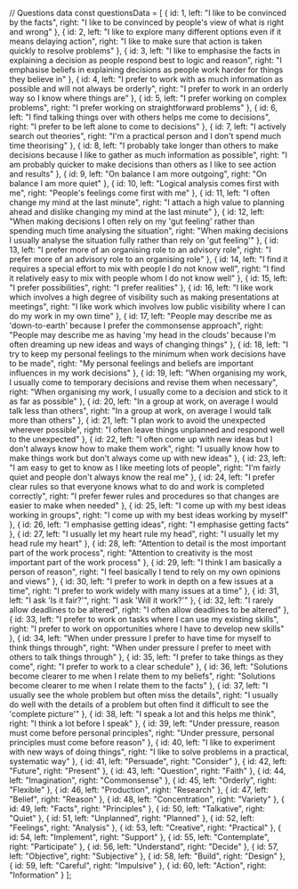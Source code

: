 // Questions data
  const questionsData = [
    { id: 1, left: "I like to be convinced by the facts", right: "I like to be convinced by people's view of what is right and wrong" },
    { id: 2, left: "I like to explore many different options even if it means delaying action", right: "I like to make sure that action is taken quickly to resolve problems" },
    { id: 3, left: "I like to emphasise the facts in explaining a decision as people respond best to logic and reason", right: "I emphasise beliefs in explaining decisions as people work harder for things they believe in" },
    { id: 4, left: "I prefer to work with as much information as possible and will not always be orderly", right: "I prefer to work in an orderly way so I know where things are" },
    { id: 5, left: "I prefer working on complex problems", right: "I prefer working on straightforward problems" },
    { id: 6, left: "I find talking things over with others helps me come to decisions", right: "I prefer to be left alone to come to decisions" },
    { id: 7, left: "I actively search out theories", right: "I'm a practical person and I don't spend much time theorising" },
    { id: 8, left: "I probably take longer than others to make decisions because I like to gather as much information as possible", right: "I am probably quicker to make decisions than others as I like to see action and results" },
    { id: 9, left: "On balance I am more outgoing", right: "On balance I am more quiet" },
    { id: 10, left: "Logical analysis comes first with me", right: "People's feelings come first with me" },
    { id: 11, left: "I often change my mind at the last minute", right: "I attach a high value to planning ahead and dislike changing my mind at the last minute" },
    { id: 12, left: "When making decisions I often rely on my 'gut feeling' rather than spending much time analysing the situation", right: "When making decisions I usually analyse the situation fully rather than rely on 'gut feeling'" },
    { id: 13, left: "I prefer more of an organising role to an advisory role", right: "I prefer more of an advisory role to an organising role" },
    { id: 14, left: "I find it requires a special effort to mix with people I do not know well", right: "I find it relatively easy to mix with people whom I do not know well" },
    { id: 15, left: "I prefer possibilities", right: "I prefer realities" },
    { id: 16, left: "I like work which involves a high degree of visibility such as making presentations at meetings", right: "I like work which involves low public visibility where I can do my work in my own time" },
    { id: 17, left: "People may describe me as 'down-to-earth' because I prefer the commonsense approach", right: "People may describe me as having 'my head in the clouds' because I'm often dreaming up new ideas and ways of changing things" },
    { id: 18, left: "I try to keep my personal feelings to the minimum when work decisions have to be made", right: "My personal feelings and beliefs are important influences in my work decisions" },
    { id: 19, left: "When organising my work, I usually come to temporary decisions and revise them when necessary", right: "When organising my work, I usually come to a decision and stick to it as far as possible" },
    { id: 20, left: "In a group at work, on average I would talk less than others", right: "In a group at work, on average I would talk more than others" },
    { id: 21, left: "I plan work to avoid the unexpected wherever possible", right: "I often leave things unplanned and respond well to the unexpected" },
    { id: 22, left: "I often come up with new ideas but I don't always know how to make them work", right: "I usually know how to make things work but don't always come up with new ideas" },
    { id: 23, left: "I am easy to get to know as I like meeting lots of people", right: "I'm fairly quiet and people don't always know the real me" },
    { id: 24, left: "I prefer clear rules so that everyone knows what to do and work is completed correctly", right: "I prefer fewer rules and procedures so that changes are easier to make when needed" },
    { id: 25, left: "I come up with my best ideas working in groups", right: "I come up with my best ideas working by myself" },
    { id: 26, left: "I emphasise getting ideas", right: "I emphasise getting facts" },
    { id: 27, left: "I usually let my heart rule my head", right: "I usually let my head rule my heart" },
    { id: 28, left: "Attention to detail is the most important part of the work process", right: "Attention to creativity is the most important part of the work process" },
    { id: 29, left: "I think I am basically a person of reason", right: "I feel basically I tend to rely on my own opinions and views" },
    { id: 30, left: "I prefer to work in depth on a few issues at a time", right: "I prefer to work widely with many issues at a time" },
    { id: 31, left: "I ask 'Is it fair?'", right: "I ask 'Will it work?'" },
    { id: 32, left: "I rarely allow deadlines to be altered", right: "I often allow deadlines to be altered" },
    { id: 33, left: "I prefer to work on tasks where I can use my existing skills", right: "I prefer to work on opportunities where I have to develop new skills" },
    { id: 34, left: "When under pressure I prefer to have time for myself to think things through", right: "When under pressure I prefer to meet with others to talk things through" },
    { id: 35, left: "I prefer to take things as they come", right: "I prefer to work to a clear schedule" },
    { id: 36, left: "Solutions become clearer to me when I relate them to my beliefs", right: "Solutions become clearer to me when I relate them to the facts" },
    { id: 37, left: "I usually see the whole problem but often miss the details", right: "I usually do well with the details of a problem but often find it difficult to see the 'complete picture'" },
    { id: 38, left: "I speak a lot and this helps me think", right: "I think a lot before I speak" },
    { id: 39, left: "Under pressure, reason must come before personal principles", right: "Under pressure, personal principles must come before reason" },
    { id: 40, left: "I like to experiment with new ways of doing things", right: "I like to solve problems in a practical, systematic way" },
    { id: 41, left: "Persuade", right: "Consider" },
    { id: 42, left: "Future", right: "Present" },
    { id: 43, left: "Question", right: "Faith" },
    { id: 44, left: "Imagination", right: "Commonsense" },
    { id: 45, left: "Orderly", right: "Flexible" },
    { id: 46, left: "Production", right: "Research" },
    { id: 47, left: "Belief", right: "Reason" },
    { id: 48, left: "Concentration", right: "Variety" },
    { id: 49, left: "Facts", right: "Principles" },
    { id: 50, left: "Talkative", right: "Quiet" },
    { id: 51, left: "Unplanned", right: "Planned" },
    { id: 52, left: "Feelings", right: "Analysis" },
    { id: 53, left: "Creative", right: "Practical" },
    { id: 54, left: "Implement", right: "Support" },
    { id: 55, left: "Contemplate", right: "Participate" },
    { id: 56, left: "Understand", right: "Decide" },
    { id: 57, left: "Objective", right: "Subjective" },
    { id: 58, left: "Build", right: "Design" },
    { id: 59, left: "Careful", right: "Impulsive" },
    { id: 60, left: "Action", right: "Information" }
  ];